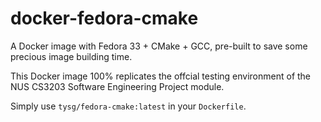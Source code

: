 # docker-fedora-cmake
A Docker image with Fedora 33 + CMake + GCC, pre-built to save some precious image building time.

This Docker image 100% replicates the offcial testing environment of the NUS CS3203 Software Engineering Project module.

Simply use `tysg/fedora-cmake:latest` in your `Dockerfile`.
